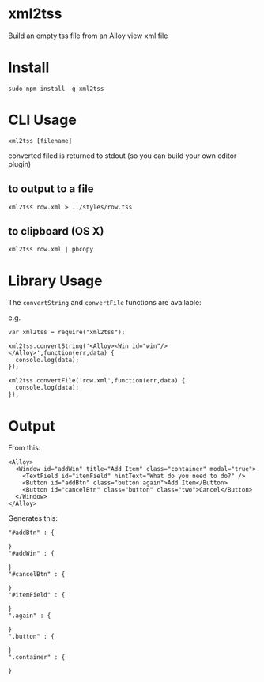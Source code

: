 # xml2tss

Build an empty tss file from an Alloy view xml file

# Install

```
sudo npm install -g xml2tss
```

# CLI Usage

```
xml2tss [filename]
``` 

converted filed is returned to stdout (so you can build your own editor
plugin)

## to output to a file

```
xml2tss row.xml > ../styles/row.tss
```

## to clipboard (OS X)

```
xml2tss row.xml | pbcopy
```
# Library Usage

The `convertString` and `convertFile` functions are available:

e.g.

```
var xml2tss = require("xml2tss");

xml2tss.convertString('<Alloy><Win id="win"/></Alloy>',function(err,data) {
  console.log(data);
});

xml2tss.convertFile('row.xml',function(err,data) {
  console.log(data);
});
```

# Output

From this:

```
<Alloy>
  <Window id="addWin" title="Add Item" class="container" modal="true">
    <TextField id="itemField" hintText="What do you need to do?" />
    <Button id="addBtn" class="button again">Add Item</Button>
    <Button id="cancelBtn" class="button" class="two">Cancel</Button>
  </Window>
</Alloy>
```

Generates this:

```
"#addBtn" : {

}
"#addWin" : {

}
"#cancelBtn" : {

}
"#itemField" : {

}
".again" : {

}
".button" : {

}
".container" : {

}
```

